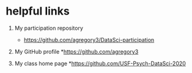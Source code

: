 # helpful links

1. My participation repository
    * https://github.com/agregory3/DataSci-participation

2. My GitHub profile
    *https://github.com/agregory3

3. My class home page
    *https://github.com/USF-Psych-DataSci-2020
